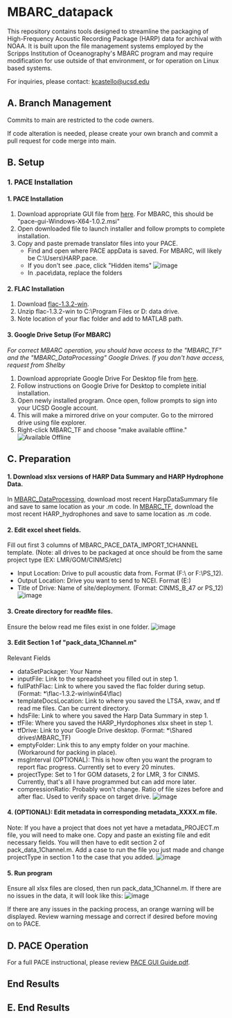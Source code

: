 # MBARC_datapack
This repository contains tools designed to streamline the packaging of High-Frequency Acoustic Recording Package (HARP) data for archival with NOAA. It is built upon the file management systems employed by the Scripps Institution of Oceanography's MBARC program and may require modification for use outside of that environment, or for operation on Linux based systems.

For inquiries, please contact: kcastello@ucsd.edu

## A. Branch Management
Commits to main are restricted to the code owners. 

If code alteration is needed, please create your own branch and commit a pull request for code merge into main.

## B. Setup

### 1. PACE Installation
#### 1. PACE Installation
  1. Download appropriate GUI file from [here](https://github.com/CI-CMG/pace/releases/tag/v1.0.2). For MBARC, this should be "pace-gui-Windows-X64-1.0.2.msi"
  2. Open downloaded file to launch installer and follow prompts to complete installation.
  3. Copy and paste premade translator files into your PACE.
       * Find and open where PACE appData is saved. For MBARC, will likely be C:\Users\HARP\.pace.
       * If you don't see .pace, click "Hidden items" ![image](https://github.com/user-attachments/assets/2473d09b-a3a7-43f0-ac96-b07ab146083d)
       * In .pace\data, replace the folders 


#### 2. FLAC Installation
  1. Download [flac-1.3.2-win](https://github.com/KaseyMCastello/MBARC_datapack/blob/main/flac-1.3.2-win-20250411T171703Z-001.zip).
  2. Unzip flac-1.3.2-win to C:\Program Files or D: data drive.
  3. Note location of your flac folder and add to MATLAB path.

#### 3. Google Drive Setup (For MBARC)
_For correct MBARC operation, you should have access to the "MBARC_TF" and the "MBARC_DataProcessing" Google Drives. If you don't have access, request from Shelby_
1. Download appropriate Google Drive For Desktop file from [here](https://support.google.com/drive/answer/10838124?hl=en).
2. Follow instructions on Google Drive for Desktop to complete initial installation.
3. Open newly installed program. Once open, follow prompts to sign into your UCSD Google account.
4. This will make a mirrored drive on your computer. Go to the mirrored drive using file explorer.
5. Right-click MBARC_TF and choose "make available offline."
![Available Offline](https://github.com/user-attachments/assets/e48d532b-946f-4721-981c-7de33f96d1c2)

## C. Preparation
#### 1. Download xlsx versions of HARP Data Summary and HARP Hydrophone Data.
  In [MBARC_DataProcessing](https://drive.google.com/drive/folders/1e9KVtS-z6sY-vxUsHTDytJUbM9D3nDRP), download most recent HarpDataSummary file and save to same location as your .m code. In [MBARC_TF](https://drive.google.com/drive/folders/0ACl63NkjL8DlUk9PVA), download the most recent HARP_hydrophones and save to same location as .m code.

#### 2. Edit excel sheet fields. 
Fill out first 3 columns of MBARC_PACE_DATA_IMPORT_1CHANNEL template. (Note: all drives to be packaged at once should be from the same project type (EX: LMR/GOM/CINMS/etc)
  * Input Location: Drive to pull acoustic data from. Format (F:\ or F:\PS_12). 
  * Output Location: Drive you want to send to NCEI. Format (E:\)
  * Title of Drive: Name of site/deployment. (Format: CINMS_B_47 or PS_12)
![image](https://github.com/user-attachments/assets/3382d85b-dc6a-490d-9696-a92016931d3e)

#### 3. Create directory for readMe files. 
Ensure the below read me files exist in one folder.
![image](https://github.com/user-attachments/assets/ac005377-607a-4369-b5c9-09320b318535)


#### 3. Edit Section 1 of "pack_data_1Channel.m"
Relevant Fields
  * dataSetPackager: Your Name
  * inputFile: Link to the spreadsheet you filled out in step 1.
  * fullPathFlac: Link to where you saved the flac folder during setup. (Format: *\flac-1.3.2-win\win64\flac)
  * templateDocsLocation: Link to where you saved the LTSA, xwav, and tf read me files. Can be current directory.
  * hdsFile: Link to where you saved the Harp Data Summary in step 1.
  * tfFile: Where you saved the HARP_Hyrdophones xlsx sheet in step 1. 
  * tfDrive: Link to your Google Drive desktop. (Format: *\Shared drives\MBARC_TF)
  * emptyFolder: Link this to any empty folder on your machine. (Workaround for packing in place).
  * msgInterval (OPTIONAL): This is how often you want the program to report flac progress. Currently set to every 20 minutes.
  * projectType: Set to 1 for GOM datasets, 2 for LMR, 3 for CINMS. Currently, that's all I have programmed but can add more later.
  * compressionRatio: Probably won't change. Ratio of file sizes before and after flac. Used to verify space on target drive.
![image](https://github.com/user-attachments/assets/ffdab2e5-8960-47b1-b37f-28253dfb7aba)

#### 4. (OPTIONAL): Edit metadata in corresponding metadata_XXXX.m file. 
  Note: If you have a project that does not yet have a metadata_PROJECT.m file, you will need to make one. Copy and paste an existing file and edit necessary fields. You will then have to edit section 2 of pack_data_1Channel.m. Add a case to run the file you just made and change projectType in section 1 to the case that you added.
![image](https://github.com/user-attachments/assets/ba3c2594-70f2-4056-a0bd-d61d255373cf)

#### 5. Run program 
Ensure all xlsx files are closed, then run pack_data_1Channel.m. If there are no issues in the data, it will look like this: 
![image](https://github.com/user-attachments/assets/3ba488d9-8eaf-4290-9330-35ea13376210)

If there are any issues in the packing process, an orange warning will be displayed. Review warning message and correct if desired before moving on to PACE.
 
## D. PACE Operation
For a full PACE instructional, please review [PACE GUI Guide.pdf](https://github.com/user-attachments/files/19712695/PACE.GUI.Guide.pdf). 


## End Results

## E. End Results
